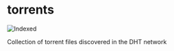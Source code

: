 torrents 
========
![Indexed](https://img.shields.io/badge/indexed-119444-blue)

Collection of torrent files discovered in the DHT network
